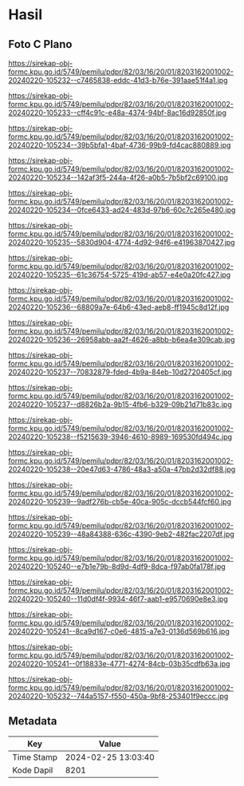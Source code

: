 # Hasil

## Foto C Plano

https://sirekap-obj-formc.kpu.go.id/5749/pemilu/pdpr/82/03/16/20/01/8203162001002-20240220-105232--c7465838-eddc-41d3-b76e-391aae51f4a1.jpg

https://sirekap-obj-formc.kpu.go.id/5749/pemilu/pdpr/82/03/16/20/01/8203162001002-20240220-105233--cff4c91c-e48a-4374-94bf-8ac16d92850f.jpg

https://sirekap-obj-formc.kpu.go.id/5749/pemilu/pdpr/82/03/16/20/01/8203162001002-20240220-105234--39b5bfa1-4baf-4736-99b9-fd4cac880889.jpg

https://sirekap-obj-formc.kpu.go.id/5749/pemilu/pdpr/82/03/16/20/01/8203162001002-20240220-105234--142af3f5-244a-4f26-a0b5-7b5bf2c69100.jpg

https://sirekap-obj-formc.kpu.go.id/5749/pemilu/pdpr/82/03/16/20/01/8203162001002-20240220-105234--0fce6433-ad24-483d-97b6-60c7c265e480.jpg

https://sirekap-obj-formc.kpu.go.id/5749/pemilu/pdpr/82/03/16/20/01/8203162001002-20240220-105235--5830d904-4774-4d92-94f6-e41963870427.jpg

https://sirekap-obj-formc.kpu.go.id/5749/pemilu/pdpr/82/03/16/20/01/8203162001002-20240220-105235--61c36754-5725-419d-ab57-e4e0a20fc427.jpg

https://sirekap-obj-formc.kpu.go.id/5749/pemilu/pdpr/82/03/16/20/01/8203162001002-20240220-105236--68809a7e-64b6-43ed-aeb8-ff1945c8d12f.jpg

https://sirekap-obj-formc.kpu.go.id/5749/pemilu/pdpr/82/03/16/20/01/8203162001002-20240220-105236--26958abb-aa2f-4626-a8bb-b6ea4e309cab.jpg

https://sirekap-obj-formc.kpu.go.id/5749/pemilu/pdpr/82/03/16/20/01/8203162001002-20240220-105237--70832879-fded-4b9a-84eb-10d2720405cf.jpg

https://sirekap-obj-formc.kpu.go.id/5749/pemilu/pdpr/82/03/16/20/01/8203162001002-20240220-105237--d8826b2a-9b15-4fb6-b329-09b21d71b83c.jpg

https://sirekap-obj-formc.kpu.go.id/5749/pemilu/pdpr/82/03/16/20/01/8203162001002-20240220-105238--f5215639-3946-4610-8989-169530fd494c.jpg

https://sirekap-obj-formc.kpu.go.id/5749/pemilu/pdpr/82/03/16/20/01/8203162001002-20240220-105238--20e47d63-4786-48a3-a50a-47bb2d32df88.jpg

https://sirekap-obj-formc.kpu.go.id/5749/pemilu/pdpr/82/03/16/20/01/8203162001002-20240220-105239--9adf276b-cb5e-40ca-905c-dccb544fcf60.jpg

https://sirekap-obj-formc.kpu.go.id/5749/pemilu/pdpr/82/03/16/20/01/8203162001002-20240220-105239--48a84388-636c-4390-9eb2-482fac2207df.jpg

https://sirekap-obj-formc.kpu.go.id/5749/pemilu/pdpr/82/03/16/20/01/8203162001002-20240220-105240--e7b1e79b-8d9d-4df9-8dca-f97ab0fa178f.jpg

https://sirekap-obj-formc.kpu.go.id/5749/pemilu/pdpr/82/03/16/20/01/8203162001002-20240220-105240--11d0df4f-9934-46f7-aab1-e9570690e8e3.jpg

https://sirekap-obj-formc.kpu.go.id/5749/pemilu/pdpr/82/03/16/20/01/8203162001002-20240220-105241--8ca9d167-c0e6-4815-a7e3-0136d569b616.jpg

https://sirekap-obj-formc.kpu.go.id/5749/pemilu/pdpr/82/03/16/20/01/8203162001002-20240220-105241--0f18833e-4771-4274-84cb-03b35cdfb63a.jpg

https://sirekap-obj-formc.kpu.go.id/5749/pemilu/pdpr/82/03/16/20/01/8203162001002-20240220-105232--744a5157-f550-450a-9bf8-253401f9eccc.jpg


## Metadata

| Key        | Value               |
| ---------- | ------------------- |
| Time Stamp | 2024-02-25 13:03:40 |
| Kode Dapil | 8201                |




